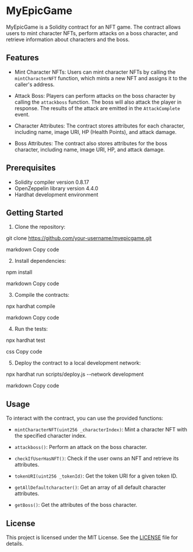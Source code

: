# MyEpicGame

MyEpicGame is a Solidity contract for an NFT game. The contract allows users to mint character NFTs, perform attacks on a boss character, and retrieve information about characters and the boss.

## Features

- Mint Character NFTs: Users can mint character NFTs by calling the `mintCharacterNFT` function, which mints a new NFT and assigns it to the caller's address.

- Attack Boss: Players can perform attacks on the boss character by calling the `attackboss` function. The boss will also attack the player in response. The results of the attack are emitted in the `AttackComplete` event.

- Character Attributes: The contract stores attributes for each character, including name, image URI, HP (Health Points), and attack damage.

- Boss Attributes: The contract also stores attributes for the boss character, including name, image URI, HP, and attack damage.

## Prerequisites

- Solidity compiler version 0.8.17
- OpenZeppelin library version 4.4.0
- Hardhat development environment

## Getting Started

1. Clone the repository:

git clone https://github.com/your-username/myepicgame.git

markdown
Copy code

2. Install dependencies:

npm install

markdown
Copy code

3. Compile the contracts:

npx hardhat compile

markdown
Copy code

4. Run the tests:

npx hardhat test

css
Copy code

5. Deploy the contract to a local development network:

npx hardhat run scripts/deploy.js --network development

markdown
Copy code

## Usage

To interact with the contract, you can use the provided functions:

- `mintCharacterNFT(uint256 _characterIndex)`: Mint a character NFT with the specified character index.

- `attackboss()`: Perform an attack on the boss character.

- `checkIfUserHasNFT()`: Check if the user owns an NFT and retrieve its attributes.

- `tokenURI(uint256 _tokenId)`: Get the token URI for a given token ID.

- `getAllDefaultcharacter()`: Get an array of all default character attributes.

- `getBoss()`: Get the attributes of the boss character.

## License

This project is licensed under the MIT License. See the [LICENSE](LICENSE) file for details.
